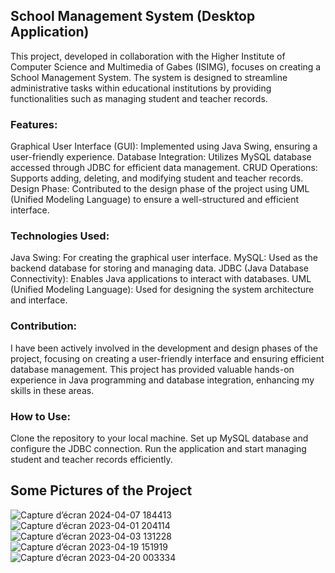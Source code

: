 ## School Management System (Desktop Application)
This project, developed in collaboration with the Higher Institute of Computer Science and Multimedia of Gabes (ISIMG), focuses on creating a School Management System. The system is designed to streamline administrative tasks within educational institutions by providing functionalities such as managing student and teacher records.

### Features:
Graphical User Interface (GUI): Implemented using Java Swing, ensuring a user-friendly experience.
Database Integration: Utilizes MySQL database accessed through JDBC for efficient data management.
CRUD Operations: Supports adding, deleting, and modifying student and teacher records.
Design Phase: Contributed to the design phase of the project using UML (Unified Modeling Language) to ensure a well-structured and efficient interface.

### Technologies Used:
Java Swing: For creating the graphical user interface.
MySQL: Used as the backend database for storing and managing data.
JDBC (Java Database Connectivity): Enables Java applications to interact with databases.
UML (Unified Modeling Language): Used for designing the system architecture and interface.

### Contribution:
I have been actively involved in the development and design phases of the project, focusing on creating a user-friendly interface and ensuring efficient database management. This project has provided valuable hands-on experience in Java programming and database integration, enhancing my skills in these areas.

### How to Use:
Clone the repository to your local machine.
Set up MySQL database and configure the JDBC connection.
Run the application and start managing student and teacher records efficiently.
## Some Pictures of the Project
![Capture d’écran 2024-04-07 184413](https://github.com/raedzayoud/School-Management-System/assets/124729087/d1b31ee3-31e0-475a-99df-2fbc1a8f446c)
![Capture d’écran 2023-04-01 204114](https://github.com/raedzayoud/School-Management-System/assets/124729087/7107e315-5f07-436e-93f6-c5cc0ef17149)
![Capture d’écran 2023-04-03 131228](https://github.com/raedzayoud/School-Management-System/assets/124729087/fc958c36-9538-463d-a5ad-76feea749cc1)
![Capture d’écran 2023-04-19 151919](https://github.com/raedzayoud/School-Management-System/assets/124729087/faa35067-de38-47f8-83b1-3d32bcc20fa7)
![Capture d’écran 2023-04-20 003334](https://github.com/raedzayoud/School-Management-System/assets/124729087/c1b93667-ce15-4b7b-8a2d-cd87e712dd0a)
